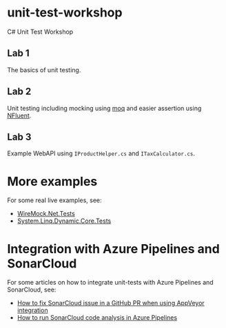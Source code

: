 # unit-test-workshop
C# Unit Test Workshop

## Lab 1
The basics of unit testing.

## Lab 2
Unit testing including mocking using [moq](https://github.com/moq/moq4) and easier assertion using [NFluent](https://github.com/tpierrain/NFluent).

## Lab 3
Example WebAPI using `IProductHelper.cs` and `ITaxCalculator.cs`.

# More examples
For some real live examples, see:
- [WireMock.Net.Tests](https://github.com/WireMock-Net/WireMock.Net/tree/master/test/WireMock.Net.Tests)
- [System.Linq.Dynamic.Core.Tests](https://github.com/StefH/System.Linq.Dynamic.Core/tree/master/test/System.Linq.Dynamic.Core.Tests)

# Integration with Azure Pipelines and SonarCloud
For some articles on how to integrate unit-tests with Azure Pipelines and SonarCloud, see:
- [How to fix SonarCloud issue in a GitHub PR when using AppVeyor integration](https://medium.com/@stef.heyenrath/how-to-fix-sonarcloud-issue-in-a-github-pr-when-using-appveyor-integration-8909b49406b4)
- [How to run SonarCloud code analysis in Azure Pipelines](https://medium.com/@stef.heyenrath/azurepipelines-with-sonarcloud-1091f9756dac)